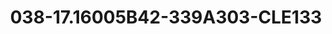 ---
title: 038-17.16005B42-339A303-CLE133
image: 038-17.16005B42-339A303-CLE133.jpg
brand: sposo
layout: vestito
---
